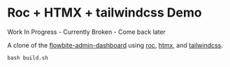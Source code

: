 # Roc + HTMX + tailwindcss Demo

Work In Progress - Currently Broken - Come back later

A clone of the [flowbite-admin-dashboard](https://github.com/themesberg/flowbite-admin-dashboard) using [roc](https://www.roc-lang.org), [htmx](https://htmx.org), and [tailwindcss](https://tailwindcss.com).

`bash build.sh`
